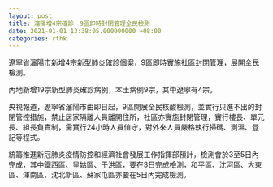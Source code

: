 ```yaml
---
layout: post
title: 瀋陽增4宗確診　9區即時封閉管理全民檢測
date: 2021-01-01 13:38:05.000000000 +08:00
categories: rthk
---
```


遼寧省瀋陽市新增4宗新型肺炎確診個案，9區即時實施社區封閉管理，展開全民檢測。

內地新增19宗新型肺炎確診病例，本土病例9宗，其中遼寧有4宗。

央視報道，遼寧省瀋陽市由即日起，9區開展全民核酸檢測，並實行只進不出的封閉管控措施，禁止居家隔離人員離開住所，社區亦實施封閉管理，實行樓長、單元長、組長負責制，需實行24小時人員值守，對外來人員嚴格執行掃碼、測溫、登記等程式。

統籌推進新冠肺炎疫情防控和經濟社會發展工作指揮部預計，檢測會於3至5日內完成，其中鐵西區、皇姑區、于洪區，要在3日完成檢測，和平區、沈河區、大東區、渾南區、沈北新區、蘇家屯區亦要在5日內完成檢測。
